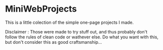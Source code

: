 # MiniWebProjects

This is a little colection of the simple one-page projects I made.

Disclaimer : Those were made to try stuff out, and thus probably don't follow the rules of clean code or wathever else. Do what you want with this, but don't consider this as good craftsmanship...